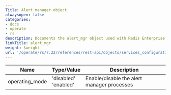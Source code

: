 ```yaml
---
Title: Alert manager object
alwaysopen: false
categories:
- docs
- operate
- rs
description: Documents the alert_mgr object used with Redis Enterprise Software REST API calls.
linkTitle: alert_mgr
weight: $weight
url: '/operate/rs/7.22/references/rest-api/objects/services_configuration/alert_mgr/'
---
```


| Name | Type/Value | Description |
|------|------------|-------------|
| operating_mode | 'disabled'<br />'enabled' | Enable/disable the alert manager processes |
